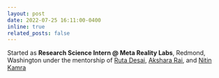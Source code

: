 ```yaml
---
layout: post
date: 2022-07-25 16:11:00-0400
inline: true
related_posts: false
---
```


Started as **Research Science Intern @ Meta Reality Labs**, Redmond, Washington under the mentorship of 
[Ruta Desai](https://rutadesai.github.io/), [Akshara Rai](https://akshararai.github.io/), and [Nitin Kamra](https://nitinkamra1992.github.io/)